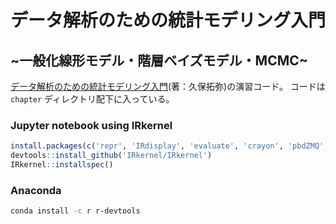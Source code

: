 # データ解析のための統計モデリング入門
## \~一般化線形モデル・階層ベイズモデル・MCMC\~

[データ解析のための統計モデリング入門](http://goo.gl/Ufq2)(著：久保拓弥)の演習コード。
コードは `chapter` ディレクトリ配下に入っている。

### Jupyter notebook using IRkernel

```R
install.packages(c('repr', 'IRdisplay', 'evaluate', 'crayon', 'pbdZMQ', 'devtools', 'uuid', 'digest'))
devtools::install_github('IRkernel/IRkernel')
IRkernel::installspec()
```

### Anaconda
```bash
conda install -c r r-devtools
```
